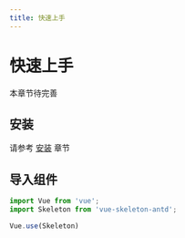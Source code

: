 ```yaml
---
title: 快速上手
---
```


# 快速上手

本章节待完善

## 安装

请参考 [安装](../install/) 章节


## 导入组件

```javascript
import Vue from 'vue';
import Skeleton from 'vue-skeleton-antd';

Vue.use(Skeleton)
```
